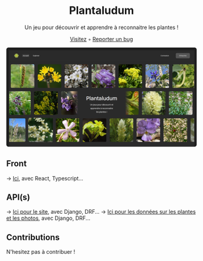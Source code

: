 <h1 align="center">Plantaludum</h1>

<p align="center">Un jeu pour découvrir et apprendre à reconnaitre les plantes !</p>
<p align="center"><a href="https://plantaludum.org">Visitez</a> ◦ <a href="https://github.com/Instelce/Plantaludum/issues/new?labels=bug">Reporter un bug</a></p>

![Preview](https://github.com/Instelce/Plantaludum/blob/main/github/preview.png)

## Front

→ [Ici](https://github.com/Instelce/Plantaludum/tree/main/frontend), avec React, Typescript...

## API(s)

→  [Ici pour le site](https://github.com/Instelce/Plantaludum/tree/main/backend), avec Django, DRF...
→  [Ici pour les données sur les plantes et les photos](https://github.com/Instelce/FloreAPI), avec Django, DRF...

## Contributions

N'hesitez pas à contribuer !
